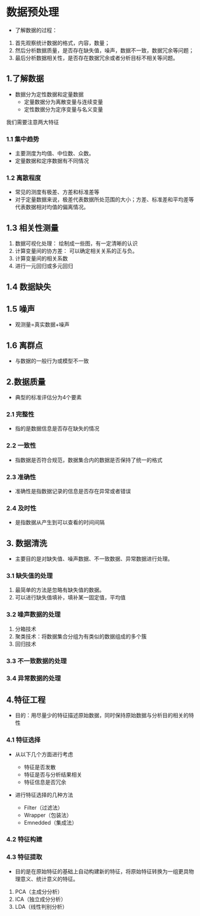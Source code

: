 # 数据预处理
* 了解数据的过程：
1. 首先观察统计数据的格式，内容，数量；
2. 然后分析数据质量，是否存在缺失值，噪声，数据不一致，数据冗余等问题；
3. 最后分析数据相关性，是否存在数据冗余或者分析目标不相关等问题。

## 1.了解数据
* 数据分为定性数据和定量数据
   * 定量数据分为离散变量与连续变量
   * 定性数据分为定序变量与名义变量  

我们需要注意两大特征
### 1.1 集中趋势
* 主要测度为均值、中位数、众数。
* 定量数据和定序数据有不同情况

### 1.2 离散程度
* 常见的测度有极差、方差和标准差等
* 对于定量数据来说，极差代表数据所处范围的大小；方差、标准差和平均差等代表数据相对均值的偏离情况。


## 1.3 相关性测量
1. 数据可视化处理： 绘制成一些图，有一定清晰的认识
2. 计算变量间的协方差： 可以确定相关关系的正与负。
3. 计算变量间的相关系数
4. 进行一元回归或多元回归

## 1.4 数据缺失

## 1.5 噪声
* 观测量=真实数据+噪声

## 1.6 离群点
* 与数据的一般行为或模型不一致


## 2.数据质量
* 典型的标准评估分为4个要素

### 2.1 完整性
* 指的是数据信息是否存在缺失的情况

### 2.2 一致性
* 指数据是否符合规范，数据集合内的数据是否保持了统一的格式


### 2.3 准确性
* 准确性是指数据记录的信息是否存在异常或者错误

### 2.4 及时性
* 是指数据从产生到可以查看的时间间隔


## 3. 数据清洗
* 主要目的是对缺失值、噪声数据、不一致数据、异常数据进行处理。

### 3.1 缺失值的处理
1. 最简单的方法是忽略有缺失值的数据。
2. 可以进行缺失值填补，填补某一固定值，平均值

### 3.2 噪声数据的处理
1. 分箱技术
2. 聚类技术：将数据集合分组为有类似的数据组成的多个簇
3. 回归技术


### 3.3 不一致数据的处理


### 3.4 异常数据的处理



## 4.特征工程
* 目的：用尽量少的特征描述原始数据，同时保持原始数据与分析目的相关的特性

### 4.1 特征选择
* 从以下几个方面进行考虑
   * 特征是否发散
   * 特征是否与分析结果相关
   * 特征信息是否冗余
   
 * 进行特征选择的几种方法
    * Filter（过滤法）
    * Wrapper（包装法）
    * Emnedded（集成法）

### 4.2 特征构建


### 4.3 特征提取
* 目的是在原始特征的基础上自动构建新的特征，将原始特征转换为一组更具物理意义、统计意义的特征。

1. PCA（主成分分析）
2. ICA（独立成分分析）
3. LDA（线性判别分析）